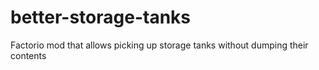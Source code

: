 # better-storage-tanks
Factorio mod that allows picking up storage tanks without dumping their contents
